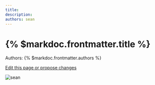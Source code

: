 ```yaml
---
title: 
description: 
authors: sean
---
```


# {% $markdoc.frontmatter.title %}

Authors: {% $markdoc.frontmatter.authors %}

[Edit this page or propose changes](https://github.com/onefact/onefact.org/edit/main/pages/five-boro-bike-tour/sean.md)

![sean](/images/five-boro-bike-tour/sean.jpg)
